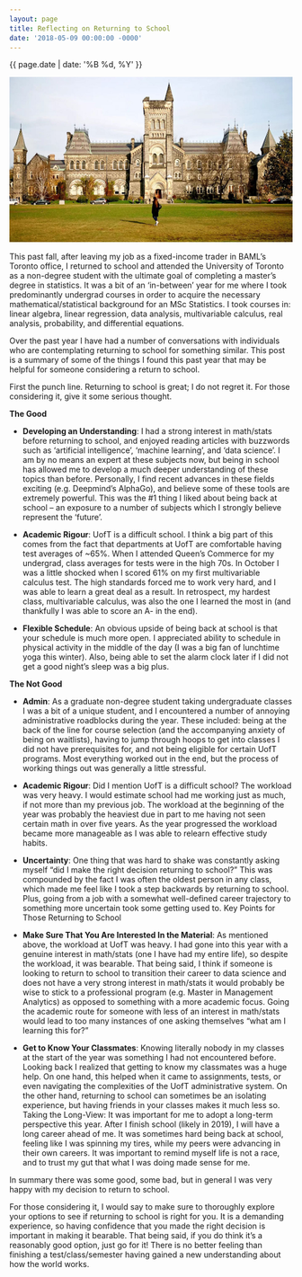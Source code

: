 ```yaml
---
layout: page
title: Reflecting on Returning to School
date: '2018-05-09 00:00:00 -0000'
---
```


{{ page.date | date: '%B %d, %Y' }}

<p style="text-align:center;"><img src="/assets/uoftcampus.jpg" alt="HTML5 Icon" width="550" height="294"></p>

This past fall, after leaving my job as a fixed-income trader in BAML’s Toronto office, I returned to school and attended the University of Toronto as a non-degree student with the ultimate goal of completing a master’s degree in statistics. It was a bit of an ‘in-between’ year for me where I took predominantly undergrad courses in order to acquire the necessary mathematical/statistical background for an MSc Statistics. I took courses in: linear algebra, linear regression, data analysis, multivariable calculus, real analysis, probability, and differential equations.

Over the past year I have had a number of conversations with individuals who are contemplating  returning to school for something similar. This post is a summary of some of the things I found this past year that may be helpful for someone considering a return to school.

First the punch line. Returning to school is great; I do not regret it. For those considering it, give it some serious thought.

**The Good**

- **Developing an Understanding**: I had a strong interest in math/stats before returning to school, and enjoyed reading articles with buzzwords such as ‘artificial intelligence’, ‘machine learning’, and ‘data science’. I am by no means an expert at these subjects now, but being in school has allowed me to develop a much deeper understanding of these topics than before. Personally, I find recent advances in these fields exciting (e.g. Deepmind’s AlphaGo), and believe some of these tools are extremely powerful. This was the #1 thing I liked about being back at school – an exposure to a number of subjects which I strongly believe represent the ‘future’.

- **Academic Rigour**: UofT is a difficult school. I think a big part of this comes from the fact that departments at UofT are comfortable having test averages of ~65%. When I attended Queen’s Commerce for my undergrad, class averages for tests were in the high 70s. In October I was a little shocked when I scored 61% on my first multivariable calculus test. The high standards forced me to work very hard, and I was able to learn a great deal as a result. In retrospect, my hardest class, multivariable calculus, was also the one I learned the most in (and thankfully I was able to score an A- in the end).

- **Flexible Schedule**: An obvious upside of being back at school is that your schedule is much more open. I appreciated ability to schedule in physical activity in the middle of the day (I was a big fan of lunchtime yoga this winter). Also, being able to set the alarm clock later if I did not get a good night’s sleep was a big plus.

**The Not Good**

- **Admin**: As a graduate non-degree student taking undergraduate classes I was a bit of a unique student, and I encountered a number of annoying administrative roadblocks during the year. These included: being at the back of the line for course selection (and the accompanying anxiety of being on waitlists), having to jump through hoops to get into classes I did not have prerequisites for, and not being eligible for certain UofT programs. Most everything worked out in the end, but the process of working things out was generally a little stressful.

- **Academic Rigour**: Did I mention UofT is a difficult school? The workload was very heavy. I would estimate school had me working just as much, if not more than my previous job. The workload at the beginning of the year was probably the heaviest due in part to me having not seen certain math in over five years. As the year progressed the workload became more manageable as I was able to relearn effective study habits.

- **Uncertainty**: One thing that was hard to shake was constantly asking myself “did I make the right decision returning to school?” This was compounded by the fact I was often the oldest person in any class, which made me feel like I took a step backwards by returning to school. Plus, going from a job with a somewhat well-defined career trajectory to something more uncertain took some getting used to.
Key Points for Those Returning to School

- **Make Sure That You Are Interested In the Material**: As mentioned above, the workload at UofT was heavy. I had gone into this year with a genuine interest in math/stats (one I have had my entire life), so despite the workload, it was bearable. That being said, I think if someone is looking to return to school to transition their career to data science and does not have a very strong interest in math/stats it would probably be wise to stick to a professional program (e.g. Master in Management Analytics) as opposed to something with a more academic focus. Going the academic route for someone with less of an interest in math/stats would lead to too many instances of one asking themselves “what am I learning this for?”

- **Get to Know Your Classmates**: Knowing literally nobody in my classes at the start of the year was something I had not encountered before. Looking back I realized that getting to know my classmates was a huge help. On one hand, this helped when it came to assignments, tests, or even navigating the complexities of the UofT administrative system. On the other hand, returning to school can sometimes be an isolating experience, but having friends in your classes makes it much less so.
Taking the Long-View: It was important for me to adopt a long-term perspective this year. After I finish school (likely in 2019), I will have a long career ahead of me. It was sometimes hard being back at school, feeling like I was spinning my tires, while my peers were advancing in their own careers. It was important to remind myself life is not a race, and to trust my gut that what I was doing made sense for me.

In summary there was some good, some bad, but in general I was very happy with my decision to return to school.

For those considering it, I would say to make sure to thoroughly explore your options to see if returning to school is right for you. It is a demanding experience, so having confidence that you made the right decision is important in making it bearable. That being said, if you do think it’s a reasonably good option, just go for it! There is no better feeling than finishing a test/class/semester having gained a new understanding about how the world works.
